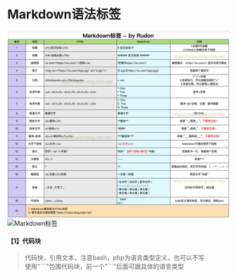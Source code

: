 # Markdown语法标签
![](../../images/Markdown/Markdown语法标签(1).jpg)
![Markdown标签](https://s1.ax1x.com/2020/05/20/YoGpqS.jpg)

#### 【1】代码块
> 代码快，引用文本，注意bash，php为语言类型定义，也可以不写  
> 使用"\```"包围代码块，前一个"\```"后面可跟具体的语言类型
